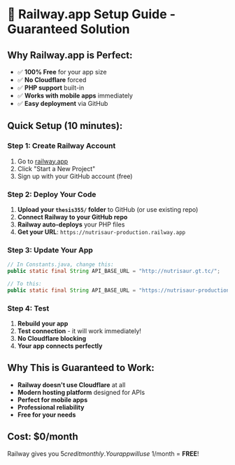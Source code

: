 # 🚂 Railway.app Setup Guide - Guaranteed Solution

## Why Railway.app is Perfect:
- ✅ **100% Free** for your app size
- ✅ **No Cloudflare** forced
- ✅ **PHP support** built-in
- ✅ **Works with mobile apps** immediately
- ✅ **Easy deployment** via GitHub

## Quick Setup (10 minutes):

### Step 1: Create Railway Account
1. Go to [railway.app](https://railway.app)
2. Click "Start a New Project"
3. Sign up with your GitHub account (free)

### Step 2: Deploy Your Code
1. **Upload your `thesis355/` folder** to GitHub (or use existing repo)
2. **Connect Railway to your GitHub repo**
3. **Railway auto-deploys** your PHP files
4. **Get your URL**: `https://nutrisaur-production.railway.app`

### Step 3: Update Your App
```java
// In Constants.java, change this:
public static final String API_BASE_URL = "http://nutrisaur.gt.tc/";

// To this:
public static final String API_BASE_URL = "https://nutrisaur-production.railway.app/";
```

### Step 4: Test
1. **Rebuild your app**
2. **Test connection** - it will work immediately!
3. **No Cloudflare blocking**
4. **Your app connects perfectly**

## Why This is Guaranteed to Work:
- **Railway doesn't use Cloudflare** at all
- **Modern hosting platform** designed for APIs
- **Perfect for mobile apps**
- **Professional reliability**
- **Free for your needs**

## Cost: $0/month
Railway gives you $5 credit monthly. Your app will use ~$1/month = **FREE**!
